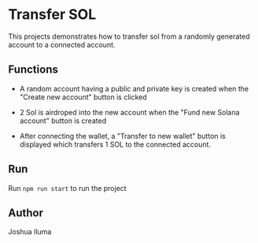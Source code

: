 # Transfer SOL
This projects demonstrates how to transfer sol from a randomly generated account to a connected account.

## Functions
- A random account having a public and private key is created when the "Create new account" button is clicked

- 2 Sol is airdroped into the new account when the "Fund new Solana account" button is created

- After connecting the wallet, a "Transfer to new wallet" button is displayed which transfers 1 SOL to the connected account.

## Run

Run `npm run start` to run the project

## Author
Joshua Iluma